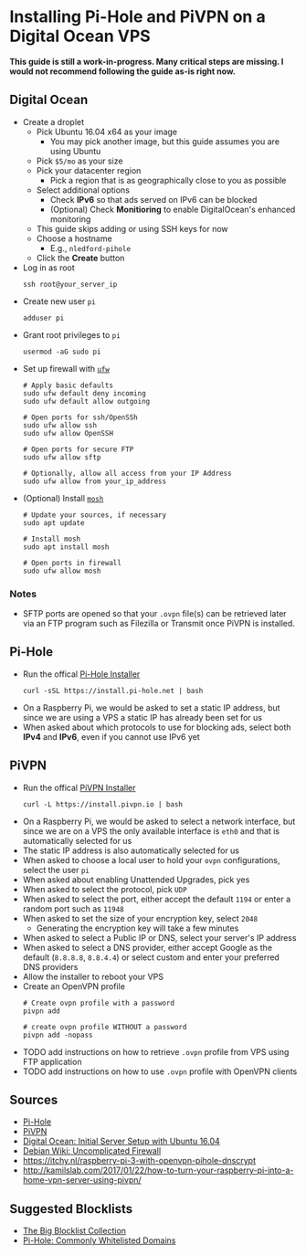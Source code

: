 # Installing Pi-Hole and PiVPN on a Digital Ocean VPS

**This guide is still a work-in-progress. Many critical steps are missing. I would not recommend following the guide as-is right now.**

## Digital Ocean

- Create a droplet
  - Pick Ubuntu 16.04 x64 as your image
    - You may pick another image, but this guide assumes you are using Ubuntu
  - Pick `$5/mo` as your size
  - Pick your datacenter region
      - Pick a region that is as geographically close to you as possible
  - Select additional options
      - Check **IPv6** so that ads served on IPv6 can be blocked
      - (Optional) Check **Monitioring** to enable DigitalOcean's enhanced monitoring
  - This guide skips adding or using SSH keys for now
  - Choose a hostname
      - E.g., `nledford-pihole`
  - Click the **Create** button
- Log in as root
    ```shell
    ssh root@your_server_ip
    ```
- Create new user `pi`
    ```shell
    adduser pi
    ```
- Grant root privileges to `pi`
    ```shell
    usermod -aG sudo pi
    ```
- Set up firewall with [`ufw`](https://wiki.debian.org/Uncomplicated%20Firewall%20%28ufw%29)
    ```shell
    # Apply basic defaults
    sudo ufw default deny incoming
    sudo ufw default allow outgoing

    # Open ports for ssh/OpenSSh
    sudo ufw allow ssh
    sudo ufw allow OpenSSH

    # Open ports for secure FTP
    sudo ufw allow sftp

    # Optionally, allow all access from your IP Address
    sudo ufw allow from your_ip_address
    ```
- (Optional) Install [`mosh`](https://mosh.org/)
    ```shell
    # Update your sources, if necessary
    sudo apt update

    # Install mosh
    sudo apt install mosh

    # Open ports in firewall
    sudo ufw allow mosh
    ```

### Notes

- SFTP ports are opened so that your `.ovpn` file(s) can be retrieved later via an FTP program such as Filezilla or Transmit once PiVPN is installed.

## Pi-Hole

- Run the offical [Pi-Hole Installer](https://github.com/pi-hole/pi-hole/blob/master/automated%20install/basic-install.sh)
    ```shell
    curl -sSL https://install.pi-hole.net | bash
    ```
- On a Raspberry Pi, we would be asked to set a static IP address, but since we are using a VPS a static IP has already been set for us
- When asked about which protocols to use for blocking ads, select both **IPv4** and **IPv6**, even if you cannot use IPv6 yet

## PiVPN

- Run the offical [PiVPN Installer](https://github.com/pivpn/pivpn/blob/master/auto_install/install.sh)
  ```shell
  curl -L https://install.pivpn.io | bash
  ```
- On a Raspberry Pi, we would be asked to select a network interface, but since we are on a VPS the only available interface is `eth0` and that is automatically selected for us
- The static IP address is also automatically selected for us
- When asked to choose a local user to hold your `ovpn` configurations, select the user `pi`
- When asked about enabling Unattended Upgrades, pick yes
- When asked to select the protocol, pick `UDP`
- When asked to select the port, either accept the default `1194` or enter a random port such as `11948`
- When asked to set the size of your encryption key, select `2048`
  - Generating the encryption key will take a few minutes
- When asked to select a Public IP or DNS, select your server's IP address
- When asked to select a DNS provider, either accept Google as the default (`8.8.8.8`, `8.8.4.4`) or select custom and enter your preferred DNS providers
- Allow the installer to reboot your VPS
- Create an OpenVPN profile
    ```shell
    # Create ovpn profile with a password
    pivpn add

    # create ovpn profile WITHOUT a password
    pivpn add -nopass
    ```
- TODO add instructions on how to retrieve `.ovpn` profile from VPS using FTP application
- TODO add instructions on how to use `.ovpn` profile with OpenVPN clients

## Sources

- [Pi-Hole](https://github.com/pi-hole/pi-hole)
- [PiVPN](https://github.com/pivpn/pivpn)
- [Digital Ocean: Initial Server Setup with Ubuntu 16.04](https://www.digitalocean.com/community/tutorials/initial-server-setup-with-ubuntu-16-04)
- [Debian Wiki: Uncomplicated Firewall](https://wiki.debian.org/Uncomplicated%20Firewall%20%28ufw%29)
- https://itchy.nl/raspberry-pi-3-with-openvpn-pihole-dnscrypt
- http://kamilslab.com/2017/01/22/how-to-turn-your-raspberry-pi-into-a-home-vpn-server-using-pivpn/

## Suggested Blocklists

- [The Big Blocklist Collection](https://wally3k.github.io/)
- [Pi-Hole: Commonly Whitelisted Domains](https://discourse.pi-hole.net/t/commonly-whitelisted-domains/212)
